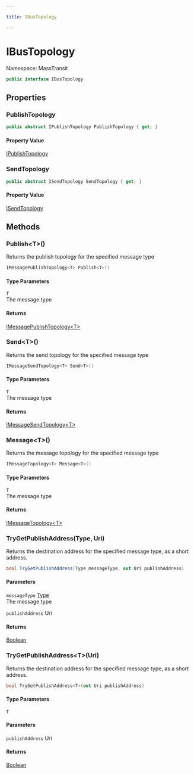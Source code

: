 ```yaml
---

title: IBusTopology

---
```


# IBusTopology

Namespace: MassTransit

```csharp
public interface IBusTopology
```

## Properties

### **PublishTopology**

```csharp
public abstract IPublishTopology PublishTopology { get; }
```

#### Property Value

[IPublishTopology](../masstransit/ipublishtopology)<br/>

### **SendTopology**

```csharp
public abstract ISendTopology SendTopology { get; }
```

#### Property Value

[ISendTopology](../masstransit/isendtopology)<br/>

## Methods

### **Publish\<T\>()**

Returns the publish topology for the specified message type

```csharp
IMessagePublishTopology<T> Publish<T>()
```

#### Type Parameters

`T`<br/>
The message type

#### Returns

[IMessagePublishTopology\<T\>](../masstransit/imessagepublishtopology-1)<br/>

### **Send\<T\>()**

Returns the send topology for the specified message type

```csharp
IMessageSendTopology<T> Send<T>()
```

#### Type Parameters

`T`<br/>
The message type

#### Returns

[IMessageSendTopology\<T\>](../masstransit/imessagesendtopology-1)<br/>

### **Message\<T\>()**

Returns the message topology for the specified message type

```csharp
IMessageTopology<T> Message<T>()
```

#### Type Parameters

`T`<br/>
The message type

#### Returns

[IMessageTopology\<T\>](../masstransit/imessagetopology-1)<br/>

### **TryGetPublishAddress(Type, Uri)**

Returns the destination address for the specified message type, as a short address.

```csharp
bool TryGetPublishAddress(Type messageType, out Uri publishAddress)
```

#### Parameters

`messageType` [Type](https://learn.microsoft.com/en-us/dotnet/api/system.type)<br/>
The message type

`publishAddress` Uri<br/>

#### Returns

[Boolean](https://learn.microsoft.com/en-us/dotnet/api/system.boolean)<br/>

### **TryGetPublishAddress\<T\>(Uri)**

Returns the destination address for the specified message type, as a short address.

```csharp
bool TryGetPublishAddress<T>(out Uri publishAddress)
```

#### Type Parameters

`T`<br/>

#### Parameters

`publishAddress` Uri<br/>

#### Returns

[Boolean](https://learn.microsoft.com/en-us/dotnet/api/system.boolean)<br/>
